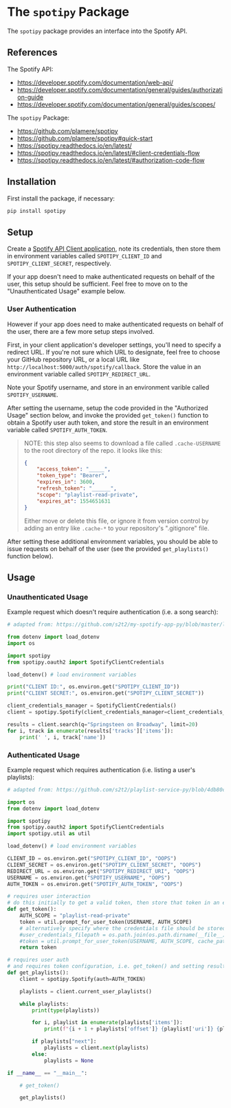 # The `spotipy` Package

The `spotipy` package provides an interface into the Spotify API.

## References

The Spotify API:

  + https://developer.spotify.com/documentation/web-api/
  + https://developer.spotify.com/documentation/general/guides/authorization-guide
  + https://developer.spotify.com/documentation/general/guides/scopes/

The `spotipy` Package:

  + https://github.com/plamere/spotipy
  + https://github.com/plamere/spotipy#quick-start
  + https://spotipy.readthedocs.io/en/latest/
  + https://spotipy.readthedocs.io/en/latest/#client-credentials-flow
  + https://spotipy.readthedocs.io/en/latest/#authorization-code-flow

## Installation

First install the package, if necessary:

```sh
pip install spotipy
```

## Setup

Create a [Spotify API Client application](https://developer.spotify.com/dashboard/applications/), note its credentials, then store them in environment variables called `SPOTIPY_CLIENT_ID` and `SPOTIPY_CLIENT_SECRET`, respectively.

If your app doesn't need to make authenticated requests on behalf of the user, this setup should be sufficient. Feel free to move on to the "Unauthenticated Usage" example below.

### User Authentication

However if your app does need to make authenticated requests on behalf of the user, there are a few more setup steps involved.

First, in your client application's developer settings, you'll need to specify a redirect URL. If you're not sure which URL to designate, feel free to choose your GitHub repository URL, or a local URL like `http://localhost:5000/auth/spotify/callback`. Store the value in an environment variable called `SPOTIPY_REDIRECT_URL`.

Note your Spotify username, and store in an environment varible called `SPOTIFY_USERNAME`.

After setting the username, setup the code provided in the "Authorized Usage" section below, and invoke the provided `get_token()` function to obtain a Spotify user auth token, and store the result in an environment variable called `SPOTIFY_AUTH_TOKEN`.

> NOTE: this step also seems to download a file called `.cache-USERNAME` to the root directory of the repo. it looks like this:
>
> ```json
> {
>     "access_token": "_____",
>     "token_type": "Bearer",
>     "expires_in": 3600,
>     "refresh_token": "______",
>     "scope": "playlist-read-private",
>     "expires_at": 1554651631
> }
> ```
>
> Either move or delete this file, or ignore it from version control by adding an entry like `.cache-*` to your repository's ".gitignore" file.

After setting these additional environment variables, you should be able to issue requests on behalf of the user (see the provided `get_playlists()` function below).

## Usage

### Unauthenticated Usage

Example request which doesn't require authentication (i.e. a song search):

```py
# adapted from: https://github.com/s2t2/my-spotify-app-py/blob/master/list_songs.py

from dotenv import load_dotenv
import os

import spotipy
from spotipy.oauth2 import SpotifyClientCredentials

load_dotenv() # load environment variables

print("CLIENT ID:", os.environ.get("SPOTIPY_CLIENT_ID"))
print("CLIENT SECRET:", os.environ.get("SPOTIPY_CLIENT_SECRET"))

client_credentials_manager = SpotifyClientCredentials()
client = spotipy.Spotify(client_credentials_manager=client_credentials_manager) # checks for env vars SPOTIPY_CLIENT_ID and SPOTIPY_CLIENT_SECRET by default

results = client.search(q="Springsteen on Broadway", limit=20)
for i, track in enumerate(results['tracks']['items']):
    print(' ', i, track['name'])
```

### Authenticated Usage

Example request which requires authentication (i.e. listing a user's playlists):

```py
# adapted from: https://github.com/s2t2/playlist-service-py/blob/4db80cd3f8f2ed018f64bc2a97629d2af105acc3/app/spotify_service.py

import os
from dotenv import load_dotenv

import spotipy
from spotipy.oauth2 import SpotifyClientCredentials
import spotipy.util as util

load_dotenv() # load environment variables

CLIENT_ID = os.environ.get("SPOTIPY_CLIENT_ID", "OOPS")
CLIENT_SECRET = os.environ.get("SPOTIPY_CLIENT_SECRET", "OOPS")
REDIRECT_URL = os.environ.get("SPOTIPY_REDIRECT_URI", "OOPS")
USERNAME = os.environ.get("SPOTIFY_USERNAME", "OOPS")
AUTH_TOKEN = os.environ.get("SPOTIFY_AUTH_TOKEN", "OOPS")

# requires user interaction
# do this initially to get a valid token, then store that token in an env var called SPOTIFY_AUTH_TOKEN to enable programmatic usage
def get_token():
    AUTH_SCOPE = "playlist-read-private"
    token = util.prompt_for_user_token(USERNAME, AUTH_SCOPE)
    # alternatively specify where the credentials file should be stored...
    #user_credentials_filepath = os.path.join(os.path.dirname(__file__), "..", "credentials", "spotify_user.json")
    #token = util.prompt_for_user_token(USERNAME, AUTH_SCOPE, cache_path=user_credentials_filepath)
    return token

# requires user auth
# and requires token configuration, i.e. get_token() and setting result as SPOTIFY_USER_AUTH_TOKEN env var
def get_playlists():
    client = spotipy.Spotify(auth=AUTH_TOKEN)

    playlists = client.current_user_playlists()

    while playlists:
        print(type(playlists))

        for i, playlist in enumerate(playlists['items']):
            print(f"{i + 1 + playlists['offset']} {playlist['uri']} {playlist['name']}")

        if playlists["next"]:
            playlists = client.next(playlists)
        else:
            playlists = None

if __name__ == "__main__":

    # get_token()

    get_playlists()
```
